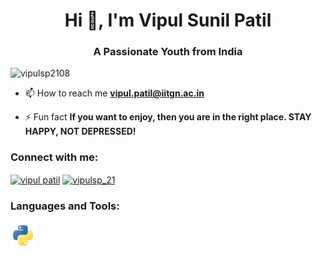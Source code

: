 <h1 align="center">Hi 👋, I'm Vipul Sunil Patil</h1>
<h3 align="center">A Passionate Youth from India</h3>

<p align="left"> <img src="https://komarev.com/ghpvc/?username=vipulsp2108&label=Profile%20views&color=0e75b6&style=flat" alt="vipulsp2108" /> </p>

- 📫 How to reach me **vipul.patil@iitgn.ac.in**

- ⚡ Fun fact **If you want to enjoy, then you are in the right place. STAY HAPPY, NOT DEPRESSED!**

<h3 align="left">Connect with me:</h3>
<p align="left">
<a href="https://linkedin.com/in/vipul patil" target="blank"><img align="center" src="https://raw.githubusercontent.com/rahuldkjain/github-profile-readme-generator/master/src/images/icons/Social/linked-in-alt.svg" alt="vipul patil" height="30" width="40" /></a>
<a href="https://instagram.com/vipulsp_21" target="blank"><img align="center" src="https://raw.githubusercontent.com/rahuldkjain/github-profile-readme-generator/master/src/images/icons/Social/instagram.svg" alt="vipulsp_21" height="30" width="40" /></a>
</p>

<h3 align="left">Languages and Tools:</h3>
<p align="left"> <a href="https://www.python.org" target="_blank" rel="noreferrer"> <img src="https://raw.githubusercontent.com/devicons/devicon/master/icons/python/python-original.svg" alt="python" width="40" height="40"/> </a> </p>
